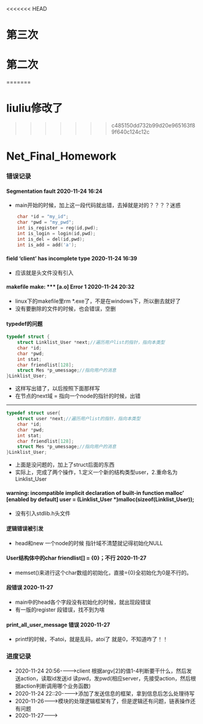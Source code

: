 <<<<<<< HEAD
# 第三次
# 第二次
=======
# liuliu修改了
>>>>>>> c485150dd732b99d20e965163f89f640c124c12c
# Net_Final_Homework

### 错误记录
#### Segmentation fault 2020-11-24 16:24
- main开始的时候，加上这一段代码就出错，去掉就是对的？？？？迷惑
```C
	char *id = "my_id";
	char *pwd = "my_pwd";
	int is_register = reg(id,pwd);
	int is_login = login(id,pwd);
	int is_del = del(id,pwd);
	int is_add = add('a');
```

#### field ‘client’ has incomplete type 2020-11-24 16:39
- 应该就是头文件没有引入

#### makefile make: *** [a.o] Error 1 2020-11-24 20:32
- linux下的makefile里rm *.exe了，不是在windows下，所以删去就好了
- 没有要删除的文件的时候，也会错误，空删

#### typedef的问题
```C
typedef struct {
    struct Linklist_User *next;//遍历用户list的指针，指向本类型
    char *id;
    char *pwd;
    int stat;
    char friendlist[128];
    struct Mes *p_umessage;//指向用户的消息
}Linklist_User;
```
- 这样写出错了，以后按照下面那样写
- 在节点的next域 = 指向一个node的指针的时候，出错

---

```C
typedef struct user{
    struct user *next;//遍历用户list的指针，指向本类型
    char *id;
    char *pwd;
    int stat;
    char friendlist[128];
    struct Mes *p_umessage;//指向用户的消息
}Linklist_User;
```
- 上面是没问题的，加上了struct后面的东西
- 实际上，完成了两个操作，1.定义一个新的结构类型user，2.重命名为Linklist_User

#### warning: incompatible implicit declaration of built-in function malloc’ [enabled by default] user = (Linklist_User *)malloc(sizeof(Linklist_User));
- 没有引入stdlib.h头文件

#### 逻辑错误被引发
- head和new 一个node的时候 指针域不清楚就记得初始化NULL

#### User结构体中的char friendlist[] = {0}；不行 2020-11-27
- memset()来进行这个char数组的初始化，直接={0}全初始化为0是不行的。

#### 段错误 2020-11-27
- main中的head各个字段没有初始化的时候，就出现段错误
- 有一版的register 段错误，找不到为啥
#### print_all_user_message 错误 2020-11-27
- printf的时候，不atoi，就是乱码，atoi了 就是0，不知道咋了！！


### 进度记录
- 2020-11-24 20:56---->client 根据argv[2]的值1-4判断要干什么，然后发送action，读取id发送id 读pwd，发pwd(相应server，先接受action，然后根据action判断调用哪个业务函数)
- 2020-11-24 22::20---->添加了发送信息的框架，拿到信息后怎么处理待写
- 2020-11-26--->模块的处理逻辑框架有了，但是逻辑还有问题，链表操作还有问题
- 2020-11-27--->
